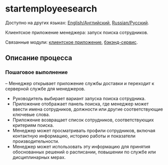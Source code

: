 # startemployeesearch 

Доступно на других языках: [English/Английский](startemployeesearch.md), [Russian/Русский](startemployeesearch.ru.md). 

Клиентское приложение менеджера: запуск поиска сотрудников.

Связанные модули: [клиентское приложение](../../frontend/managerclient.md), [бэкэнд-сервис](../../backend/managerbackend.md).

## Описание процесса

### Пошаговое выполнение

– Менеджер открывает приложение службы доставки и переходит к серверной службе для менеджеров.
- Руководитель выбирает вариант запуска поиска сотрудника.
- Приложение отображает панель поиска, где менеджер может ввести имена сотрудников, должности или другие соответствующие ключевые слова.
- Приложение возвращает список сотрудников, соответствующих критериям поиска.
- Менеджер может просматривать профили сотрудников, включая контактную информацию, историю работы и показатели производительности.
- Менеджер может использовать эту информацию для принятия обоснованных решений о расписании, повышении по службе или дисциплинарных мерах.
